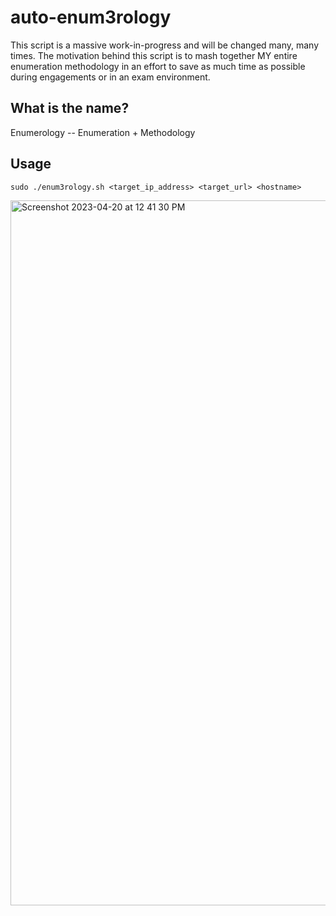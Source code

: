 # auto-enum3rology
This script is a massive work-in-progress and will be changed many, many times. The motivation behind this script is to mash together MY entire enumeration methodology in an effort to save as much time as possible during engagements or in an exam environment. 

## What is the name? 
Enumerology -- Enumeration + Methodology

## Usage
`sudo ./enum3rology.sh <target_ip_address> <target_url> <hostname>`

<img width="1128" alt="Screenshot 2023-04-20 at 12 41 30 PM" src="https://user-images.githubusercontent.com/42036798/233432964-46d7e932-3178-4627-a50a-5bdd7e846576.png">
